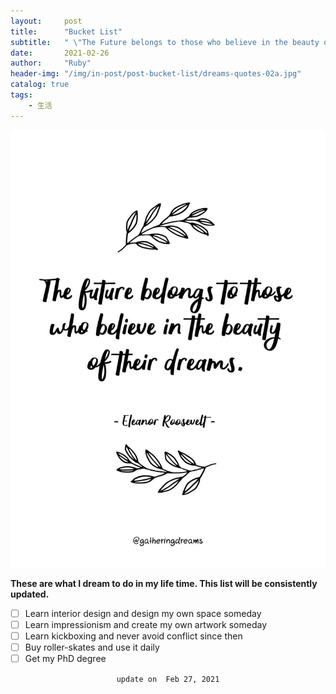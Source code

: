 ```yaml
---
layout:     post
title:      "Bucket List"
subtitle:   " \"The Future belongs to those who believe in the beauty of their dreams.\""
date:       2021-02-26
author:     "Ruby"
header-img: "/img/in-post/post-bucket-list/dreams-quotes-02a.jpg"
catalog: true
tags:
    - 生活
---
```




![dream](/img/in-post/post-bucket-list/dreams-quotes-02a.jpg)

**These are what I dream to do in my life time. This list will be consistently updated.** 



- [ ] Learn interior design and design my own space someday
- [ ] Learn impressionism and create my own artwork someday
- [ ] Learn kickboxing and never avoid conflict since then
- [ ] Buy roller-skates and use it daily
- [ ] Get my PhD degree

<p style="text-align: center;"> <code> update on  Feb 27, 2021 </code> </p>



 



